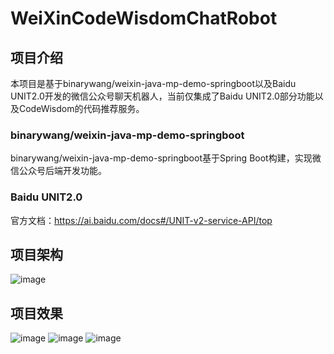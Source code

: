 # WeiXinCodeWisdomChatRobot

## 项目介绍
本项目是基于binarywang/weixin-java-mp-demo-springboot以及Baidu UNIT2.0开发的微信公众号聊天机器人，当前仅集成了Baidu UNIT2.0部分功能以及CodeWisdom的代码推荐服务。

### binarywang/weixin-java-mp-demo-springboot
binarywang/weixin-java-mp-demo-springboot基于Spring Boot构建，实现微信公众号后端开发功能。

### Baidu UNIT2.0
官方文档：https://ai.baidu.com/docs#/UNIT-v2-service-API/top

## 项目架构
![image](https://github.com/coderZMR/weixinCodeWisdom/blob/master/exhibition/framework.JPG)

## 项目效果
![image](https://github.com/coderZMR/weixinCodeWisdom/blob/master/exhibition/result1.png)
![image](https://github.com/coderZMR/weixinCodeWisdom/blob/master/exhibition/result2.png)
![image](https://github.com/coderZMR/weixinCodeWisdom/blob/master/exhibition/result3.png)
